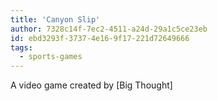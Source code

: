 ```yaml
---
title: 'Canyon Slip'
author: 7328c14f-7ec2-4511-a24d-29a1c5ce23eb
id: ebd3293f-3737-4e16-9f17-221d72649666
tags:
  - sports-games
---
```

A video game created by [Big Thought]
